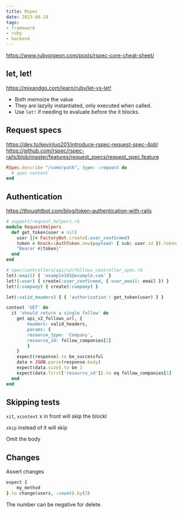 ```yaml
---
title: Rspec
date: 2023-06-18
tags:
- framework
- ruby
- backend
---
```


<https://www.rubypigeon.com/posts/rspec-core-cheat-sheet/>

## let, let!

<https://mixandgo.com/learn/ruby/let-vs-let!>

- Both memoize the value
- They are lazyily instantiated, only executed when called.
- Use `let!` if needing to evaluate before the it blocks.

## Request specs

<https://dev.to/kevinluo201/introduce-rspec-request-spec-4pbl>
<https://github.com/rspec/rspec-rails/blob/master/features/request_specs/request_spec.feature>

```ruby
RSpec.describe "/some/path", type: :request do
  # spec content
end
```

## Authentication

<https://thoughtbot.com/blog/token-authentication-with-rails>

```ruby
# support/request_helpers.rb
module RequestHelpers
  def get_token(user = nil)
    user ||= FactoryBot.create(:user_confirmed)
    token = Knock::AuthToken.new(payload: { sub: user.id }).token
    "Bearer #{token}"
  end
end

# spec/controllers/api/v2/follows_controller_spec.rb
let(:email) { 'example101@example.com' }
let!(:user) { create(:user_confirmed, { user_email: email }) }
let!(:company) { create(:company) }

let(:valid_headers) { { 'authorization': get_token(user) } }

context 'GET' do
  it 'should return a single follow' do
    get api_v2_follows_url, {
        headers: valid_headers,
        params: {
        resource_type: 'Company',
        resource_id: follow_companies[1]
        }
    }
    expect(response).to be_successful
    data = JSON.parse(response.body)
    expect(data.size).to be 1
    expect(data.first['resource_id']).to eq follow_companies[1]
  end
end
```

## Skipping tests

`xit`, `xcontext` x in front will skip the blockl

`skip` instead of it will skip

Omit the body

## Changes

Assert changes

```ruby
expect {
    my_method
}.to change(users, :count).by(3)
```

The number can be negative for delete.
